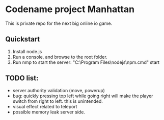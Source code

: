 # Codename project Manhattan

This is private repo for the next big online io game.

## Quickstart

1. Install node.js
2. Run a console, and browse to the root folder.
3. Run nmp to start the server: "C:\Program Files\nodejs\npm.cmd" start

## TODO list:
- server authority validation (move, powerup)
- bug: quickly pressing top left while going right will make the player switch from right to left. this is unintended.
- visual effect related to teleport
- possible memory leak server side.
